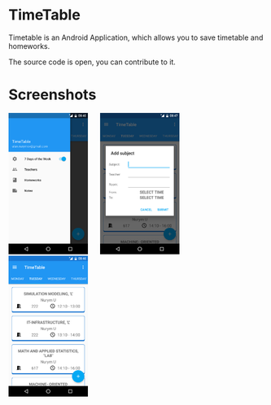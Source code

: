 # TimeTable
Timetable is an Android Application, which allows you to save timetable and homeworks.

The source code is open, you can contribute to it.

# Screenshots
<img alt="1 screenshot" src="screenshots/timetable_screenshot_1.png" width="31%" style="max-width:100%;"> &nbsp;&nbsp;&nbsp;&nbsp; <img alt="1 screenshot" src="screenshots/timetable_screenshot_2.png" width="31%" style="max-width:100%;"> &nbsp;&nbsp;&nbsp;&nbsp; <img alt="1 screenshot" src="screenshots/timetable_screenshot_3.png" width="31%" style="max-width:100%;">
